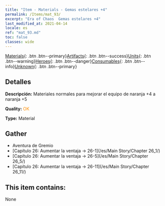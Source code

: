 ```yaml
---
title: "Item - Materials - Gemas estelares +4"
permalink: /Items/mat_93/
excerpt: "Era of Chaos  Gemas estelares +4"
last_modified_at: 2021-04-14
locale: es
ref: "mat_93.md"
toc: false
classes: wide
---
```

 [Materials](/es/Items/){: .btn .btn--primary}[Artifacts](/es/Items/Artifacts/){: .btn .btn--success}[Units](/es/Items/Units/){: .btn .btn--warning}[Heroes](/es/Items/Heroes/){: .btn .btn--danger}[Consumables](/es/Items/Consumables/){: .btn .btn--info}[Unknown](/es/Items/Unknown/){: .btn .btn--primary}

## Detalles
 **Descripción:** Materiales normales para mejorar el equipo de naranja +4 a naranja +5

 **Quality:** <span style="color: #FF8C00">OK</span>

 **Type:** Material

## Gather

*    Aventura de Gremio 
*    [Capítulo 26: Aumentar la ventaja -> 26-1](/es/Main Story/Chapter 26_1/) 
*    [Capítulo 26: Aumentar la ventaja -> 26-5](/es/Main Story/Chapter 26_5/) 
*    [Capítulo 26: Aumentar la ventaja -> 26-11](/es/Main Story/Chapter 26_11/) 

## This item contains:

  None

